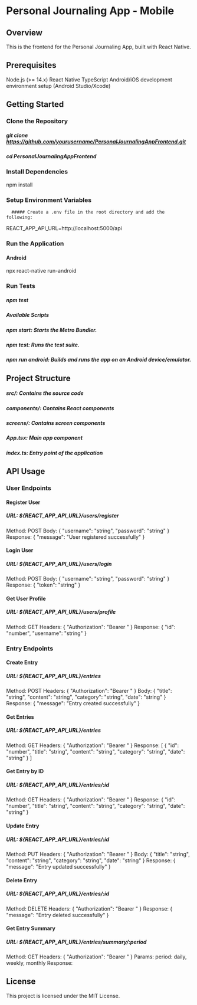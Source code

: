 # Personal Journaling App - Mobile

## Overview
This is the frontend for the Personal Journaling App, built with React Native.

## Prerequisites
Node.js (>= 14.x)
React Native
TypeScript
Android/iOS development environment setup (Android Studio/Xcode)

## Getting Started
### Clone the Repository

   ##### git clone https://github.com/yourusername/PersonalJournalingAppFrontend.git
   ##### cd PersonalJournalingAppFrontend

### Install Dependencies

   npm install

### Setup Environment Variables

      ##### Create a .env file in the root directory and add the following:

REACT_APP_API_URL=http://localhost:5000/api

### Run the Application

#### Android
npx react-native run-android

### Run Tests
   ##### npm test
   ##### Available Scripts
   ##### npm start: Starts the Metro Bundler.
   ##### npm test: Runs the test suite.
   ##### npm run android: Builds and runs the app on an Android device/emulator.

## Project Structure
   ##### src/: Contains the source code
   ##### components/: Contains React components
   ##### screens/: Contains screen components
   ##### App.tsx: Main app component
   ##### index.ts: Entry point of the application

## API Usage
### User Endpoints
#### Register User

   ##### URL: ${REACT_APP_API_URL}/users/register
   Method: POST
   Body:
      {
      "username": "string",
      "password": "string"
      }
   Response:
      {
      "message": "User registered successfully"
      }

#### Login User

   ##### URL: ${REACT_APP_API_URL}/users/login
   Method: POST
   Body:
      {
      "username": "string",
      "password": "string"
      }
   Response:
      {
      "token": "string"
      }

#### Get User Profile

   ##### URL: ${REACT_APP_API_URL}/users/profile
   Method: GET
   Headers:
         {
         "Authorization": "Bearer <token>"
         }
   Response:
         {
         "id": "number",
         "username": "string"
         }

### Entry Endpoints
#### Create Entry

   ##### URL: ${REACT_APP_API_URL}/entries
   Method: POST
   Headers:
         {
         "Authorization": "Bearer <token>"
         }
   Body:
         {
         "title": "string",
         "content": "string",
         "category": "string",
         "date": "string"
         }
   Response:
         {
         "message": "Entry created successfully"
         }

#### Get Entries
   ##### URL: ${REACT_APP_API_URL}/entries
   Method: GET
   Headers:
         {
         "Authorization": "Bearer <token>"
         }
   Response:
         [
         {
            "id": "number",
            "title": "string",
            "content": "string",
            "category": "string",
            "date": "string"
         }
         ]

#### Get Entry by ID

   ##### URL: ${REACT_APP_API_URL}/entries/:id
   Method: GET
   Headers:
         {
         "Authorization": "Bearer <token>"
         }
   Response:
         {
         "id": "number",
         "title": "string",
         "content": "string",
         "category": "string",
         "date": "string"
         }

#### Update Entry
   ##### URL: ${REACT_APP_API_URL}/entries/:id
   Method: PUT
   Headers:
         {
         "Authorization": "Bearer <token>"
         }
   Body:
         {
         "title": "string",
         "content": "string",
         "category": "string",
         "date": "string"
         }
   Response:
         {
         "message": "Entry updated successfully"
         }

#### Delete Entry
   ##### URL: ${REACT_APP_API_URL}/entries/:id
   Method: DELETE
   Headers:
         {
         "Authorization": "Bearer <token>"
         }
   Response:
         {
         "message": "Entry deleted successfully"
         }

#### Get Entry Summary
   ##### URL: ${REACT_APP_API_URL}/entries/summary/:period
   Method: GET
   Headers:
         {
         "Authorization": "Bearer <token>"
         }
   Params:
         period: daily, weekly, monthly
   Response:
   
## License
This project is licensed under the MIT License.